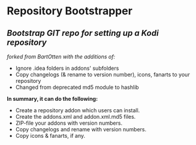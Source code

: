 # Repository Bootstrapper
## _Bootstrap GIT repo for setting up a Kodi repository_

_forked from BartOtten with the additions of:_

- Ignore .idea folders in addons' subfolders
- Copy changelogs (& rename to version number), icons, fanarts to your repository
- Changed from deprecated md5 module to hashlib

**In summary, it can do the following:**
- Create a repository addon which users can install.
- Create the addons.xml and addon.xml.md5 files.
- ZIP-file your addons with version numbers.
- Copy changelogs and rename with version numbers.
- Copy icons & fanarts, if any.
